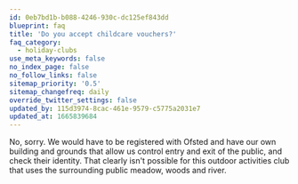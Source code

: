 ```yaml
---
id: 0eb7bd1b-b088-4246-930c-dc125ef843dd
blueprint: faq
title: 'Do you accept childcare vouchers?'
faq_category:
  - holiday-clubs
use_meta_keywords: false
no_index_page: false
no_follow_links: false
sitemap_priority: '0.5'
sitemap_changefreq: daily
override_twitter_settings: false
updated_by: 115d3974-8cac-461e-9579-c5775a2031e7
updated_at: 1665839684
---
```

No, sorry.  We would have to be registered with Ofsted and have our own building and grounds that allow us control entry and exit of the public, and check their identity.  That clearly isn't possible for this outdoor activities club that uses the surrounding public meadow, woods and river.